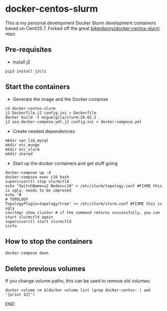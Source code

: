 # docker-centos-slurm

This is my personal development Docker Slurm development containers based on CentOS 7. Forked off the great [bikerdanny/docker-centos-slurm](https://github.com/bikerdanny/docker-centos-slurm) repo.

## Pre-requisites

* Install j2

```
pip3 install j2cli
```

## Start the containers 

* Generate the image and the Docker compose

```
cd docker-centos-slurm
j2 Dockerfile.j2 config.ini > Dockerfile
docker build -t miguelgila/slurm:20.02.2 .
j2 aio.docker-compose.yml.j2 config.ini > docker-compose.yml
```

* Create needed dependencies

```
mkdir var_lib_mysql
mkdir etc_munge
mkdir etc_slurm
mkdir shared
```

* Start up the docker containers and get stuff going

```
docker-compose up -d
docker-compose exec c10 bash
supervisorctl stop slurmctld
echo "SwitchName=s2 Nodes=c10" > /etc/slurm/topology.conf #FIXME this is ugly, needs to be improved
echo "#
# TOPOLOGY
TopologyPlugin=topology/tree" >> /etc/slurm/slurm.conf #FIXME this is ugly
sacctmgr show cluster # if the command returns successfully, you can start slurmctld again
supervisorctl start slurmctld
sinfo
```

## How to stop the containers

```
docker-compose down
```

## Delete previous volumes

If you change volume paths, this can be used to remove old volumes:

```
docker volume rm $(docker volume list |grep docker-centos- | awk '{print $2}')
```

END
